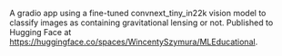 A gradio app using a fine-tuned convnext_tiny_in22k vision model to classify images as containing gravitational lensing or not. Published to Hugging Face at https://huggingface.co/spaces/WincentySzymura/MLEducational.
